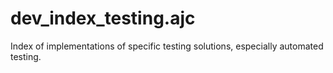 # dev_index_testing.ajc
Index of implementations of specific testing solutions, especially automated testing.
